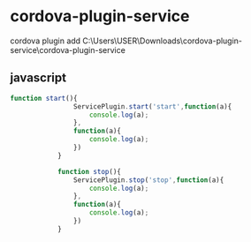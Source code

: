 # cordova-plugin-service

cordova plugin add C:\Users\USER\Downloads\cordova-plugin-service\cordova-plugin-service

## javascript

```js
function start(){
                ServicePlugin.start('start',function(a){
                    console.log(a);
                },
                function(a){
                    console.log(a);
                })
            }

            function stop(){
                ServicePlugin.stop('stop',function(a){
                    console.log(a);
                },
                function(a){
                    console.log(a);
                })
            }
```
